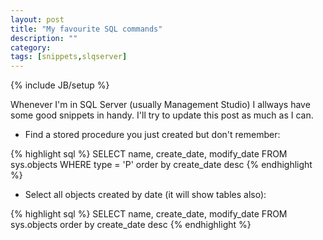 ```yaml
---
layout: post
title: "My favourite SQL commands"
description: ""
category: 
tags: [snippets,slqserver]
---
```

{% include JB/setup %}

Whenever I'm in SQL Server (usually Management Studio) I allways have some good snippets in handy. I'll try to update this post as much as I can.


- Find a stored procedure you just created but don't remember:

{% highlight sql %}
SELECT name, create_date, modify_date
FROM sys.objects
WHERE type = 'P'
order by create_date desc
{% endhighlight %}

- Select all objects created by date (it will show tables also):

{% highlight sql %}
SELECT name, create_date, modify_date
FROM sys.objects
order by create_date desc
{% endhighlight %}
